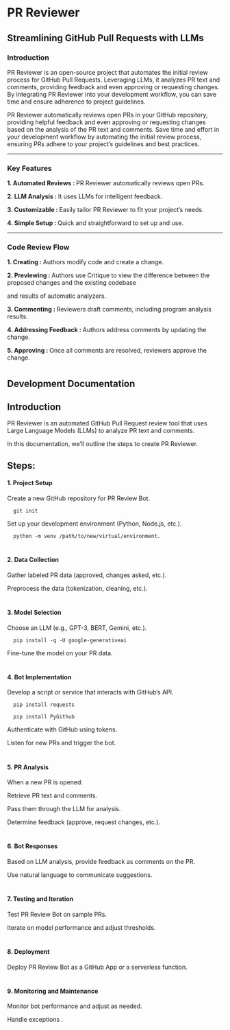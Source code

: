 # PR Reviewer  

## Streamlining GitHub Pull Requests with LLMs 

### Introduction 

PR Reviewer is an open-source project that automates the initial review process for GitHub Pull Requests. Leveraging LLMs, it analyzes PR text and comments, providing feedback and even approving or requesting changes. By integrating PR Reviewer into your development workflow, you can save time and ensure adherence to project guidelines. 

PR Reviewer automatically reviews open PRs in your GitHub repository, providing helpful feedback and even approving or requesting changes based on the analysis of the PR text and comments. Save time and effort in your development workflow by automating the initial review process, ensuring PRs adhere to your project’s guidelines and best practices.

<hr>

### Key Features 

  <b> 1.  Automated Reviews : </b>  PR Reviewer automatically reviews open PRs. 

  <b> 2.  LLM Analysis : </b>  It uses LLMs for intelligent feedback. 

  <b> 3.  Customizable : </b>  Easily tailor PR Reviewer to fit your project’s needs. 

  <b> 4.  Simple Setup : </b>  Quick and straightforward to set up and use. 

<hr>

### Code Review Flow 

  <b> 1.  Creating : </b>  Authors modify code and create a change. 

  <b> 2.  Previewing : </b>  Authors use Critique to view the difference between the proposed changes and the existing codebase 

  and results of automatic analyzers. 

  <b> 3.  Commenting : </b>  Reviewers draft comments, including program analysis results. 

  <b> 4.  Addressing Feedback : </b>  Authors address comments by updating the change. 

  <b> 5.  Approving : </b>  Once all comments are resolved, reviewers approve the change. 

#

## Development Documentation 

## Introduction 

PR Reviewer is an automated GitHub Pull Request review tool that uses Large Language Models (LLMs) to analyze PR text and comments. 

In this documentation, we’ll outline the steps to create PR Reviewer. 

 
## Steps: 

#### 1. Project Setup 

  Create a new GitHub repository for PR Review Bot. 
  
      git init

  Set up your development environment (Python, Node.js, etc.). 

      python -m venv /path/to/new/virtual/environment.

#

#### 2. Data Collection 

  Gather labeled PR data (approved, changes asked, etc.). 

  Preprocess the data (tokenization, cleaning, etc.). 

#

#### 3. Model Selection 

  Choose an LLM (e.g., GPT-3, BERT, Gemini, etc.). 

      pip install -q -U google-generativeai

  Fine-tune the model on your PR data. 

#

#### 4. Bot Implementation 

  Develop a script or service that interacts with GitHub’s API. 

      pip install requests

      pip install PyGithub

  Authenticate with GitHub using tokens. 

  Listen for new PRs and trigger the bot. 

#

#### 5. PR Analysis 

  When a new PR is opened: 

  Retrieve PR text and comments. 

  Pass them through the LLM for analysis. 

  Determine feedback (approve, request changes, etc.). 

#

#### 6. Bot Responses 

  Based on LLM analysis, provide feedback as comments on the PR. 

  Use natural language to communicate suggestions. 

#

#### 7. Testing and Iteration 

  Test PR Review Bot on sample PRs. 

  Iterate on model performance and adjust thresholds. 

#

#### 8. Deployment 

  Deploy PR Review Bot as a GitHub App or a serverless function. 

#

#### 9. Monitoring and Maintenance 

  Monitor bot performance and adjust as needed. 

  Handle exceptions . 


